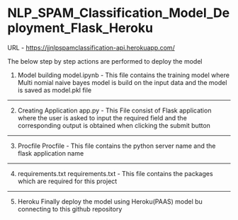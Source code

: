 # NLP_SPAM_Classification_Model_Deployment_Flask_Heroku

URL - https://jjnlpspamclassification-api.herokuapp.com/

The below step by step actions are performed to deploy the model

1) Model building
model.ipynb - This file contains the training model where Multi nomial naive bayes model is build on the input data and the model is saved as model.pkl file

-----------------

2) Creating Application
app.py - This File consist of Flask application where the user is asked to input the required field and the corresponding output is obtained when clicking the submit button

-----------------

3) Procfile
Procfile - This file contains the python server name and the flask application name

-----------------

4) requirements.txt
requirements.txt - This file contains the packages which are required for this project

-----------------

5) Heroku
Finally deploy the model using Heroku(PAAS) model bu connecting to this github repository
